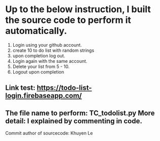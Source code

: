 # Up to the below instruction, I built the source code to perform it automatically.
1. Login using your github account. 
2. create 10 to do list with random strings 
3. upon completion log out. 
4. Login again with the same account. 
5. Delete your list from 5 - 10. 
6. Logout upon completion

Link test: https://todo-list-login.firebaseapp.com/
--------------------------
The file name to perform: TC_todolist.py
More detail: I explained by commenting in code.
-------------------
Commit author of sourcecode: Khuyen Le
